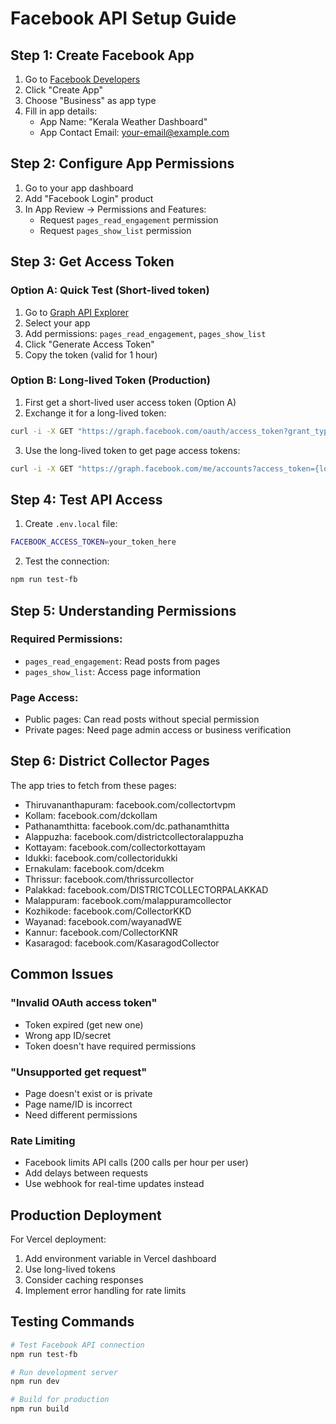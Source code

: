 # Facebook API Setup Guide

## Step 1: Create Facebook App

1. Go to [Facebook Developers](https://developers.facebook.com/)
2. Click "Create App"
3. Choose "Business" as app type
4. Fill in app details:
   - App Name: "Kerala Weather Dashboard"
   - App Contact Email: your-email@example.com

## Step 2: Configure App Permissions

1. Go to your app dashboard
2. Add "Facebook Login" product
3. In App Review → Permissions and Features:
   - Request `pages_read_engagement` permission
   - Request `pages_show_list` permission

## Step 3: Get Access Token

### Option A: Quick Test (Short-lived token)
1. Go to [Graph API Explorer](https://developers.facebook.com/tools/explorer/)
2. Select your app
3. Add permissions: `pages_read_engagement`, `pages_show_list`
4. Click "Generate Access Token"
5. Copy the token (valid for 1 hour)

### Option B: Long-lived Token (Production)
1. First get a short-lived user access token (Option A)
2. Exchange it for a long-lived token:
```bash
curl -i -X GET "https://graph.facebook.com/oauth/access_token?grant_type=fb_exchange_token&client_id={your-app-id}&client_secret={your-app-secret}&fb_exchange_token={short-lived-token}"
```
3. Use the long-lived token to get page access tokens:
```bash
curl -i -X GET "https://graph.facebook.com/me/accounts?access_token={long-lived-token}"
```

## Step 4: Test API Access

1. Create `.env.local` file:
```bash
FACEBOOK_ACCESS_TOKEN=your_token_here
```

2. Test the connection:
```bash
npm run test-fb
```

## Step 5: Understanding Permissions

### Required Permissions:
- `pages_read_engagement`: Read posts from pages
- `pages_show_list`: Access page information

### Page Access:
- Public pages: Can read posts without special permission
- Private pages: Need page admin access or business verification

## Step 6: District Collector Pages

The app tries to fetch from these pages:
- Thiruvananthapuram: facebook.com/collectortvpm
- Kollam: facebook.com/dckollam
- Pathanamthitta: facebook.com/dc.pathanamthitta
- Alappuzha: facebook.com/districtcollectoralappuzha
- Kottayam: facebook.com/collectorkottayam
- Idukki: facebook.com/collectoridukki
- Ernakulam: facebook.com/dcekm
- Thrissur: facebook.com/thrissurcollector
- Palakkad: facebook.com/DISTRICTCOLLECTORPALAKKAD
- Malappuram: facebook.com/malappuramcollector
- Kozhikode: facebook.com/CollectorKKD
- Wayanad: facebook.com/wayanadWE
- Kannur: facebook.com/CollectorKNR
- Kasaragod: facebook.com/KasaragodCollector

## Common Issues

### "Invalid OAuth access token"
- Token expired (get new one)
- Wrong app ID/secret
- Token doesn't have required permissions

### "Unsupported get request"
- Page doesn't exist or is private
- Page name/ID is incorrect
- Need different permissions

### Rate Limiting
- Facebook limits API calls (200 calls per hour per user)
- Add delays between requests
- Use webhook for real-time updates instead

## Production Deployment

For Vercel deployment:
1. Add environment variable in Vercel dashboard
2. Use long-lived tokens
3. Consider caching responses
4. Implement error handling for rate limits

## Testing Commands

```bash
# Test Facebook API connection
npm run test-fb

# Run development server
npm run dev

# Build for production
npm run build
```
